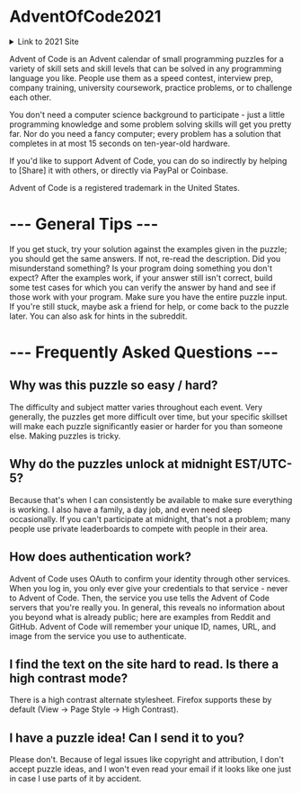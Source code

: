 # AdventOfCode2021
<details>
  <summary>Link to 2021 Site</summary>
https://adventofcode.com/2021
</details>

Advent of Code is an Advent calendar of small programming puzzles for a variety of skill sets and skill levels that can be solved in any programming language you like. People use them as a speed contest, interview prep, company training, university coursework, practice problems, or to challenge each other.

You don't need a computer science background to participate - just a little programming knowledge and some problem solving skills will get you pretty far. Nor do you need a fancy computer; every problem has a solution that completes in at most 15 seconds on ten-year-old hardware.

If you'd like to support Advent of Code, you can do so indirectly by helping to [Share] it with others, or directly via PayPal or Coinbase.

Advent of Code is a registered trademark in the United States.

# --- General Tips ---

If you get stuck, try your solution against the examples given in the puzzle; you should get the same answers. If not, re-read the description. Did you misunderstand something? Is your program doing something you don't expect? After the examples work, if your answer still isn't correct, build some test cases for which you can verify the answer by hand and see if those work with your program. Make sure you have the entire puzzle input. If you're still stuck, maybe ask a friend for help, or come back to the puzzle later. You can also ask for hints in the subreddit.

# --- Frequently Asked Questions ---

## **Why was this puzzle so easy / hard?**
The difficulty and subject matter varies throughout each event. Very generally, the puzzles get more difficult over time, but your specific skillset will make each puzzle significantly easier or harder for you than someone else. Making puzzles is tricky.

## **Why do the puzzles unlock at midnight EST/UTC-5?**
Because that's when I can consistently be available to make sure everything is working. I also have a family, a day job, and even need sleep occasionally. If you can't participate at midnight, that's not a problem; many people use private leaderboards to compete with people in their area.

## **How does authentication work?**
Advent of Code uses OAuth to confirm your identity through other services. When you log in, you only ever give your credentials to that service - never to Advent of Code. Then, the service you use tells the Advent of Code servers that you're really you. In general, this reveals no information about you beyond what is already public; here are examples from Reddit and GitHub. Advent of Code will remember your unique ID, names, URL, and image from the service you use to authenticate.

## **I find the text on the site hard to read. Is there a high contrast mode?**
There is a high contrast alternate stylesheet. Firefox supports these by default (View -> Page Style -> High Contrast).

## **I have a puzzle idea! Can I send it to you?** 
Please don't. Because of legal issues like copyright and attribution, I don't accept puzzle ideas, and I won't even read your email if it looks like one just in case I use parts of it by accident.
